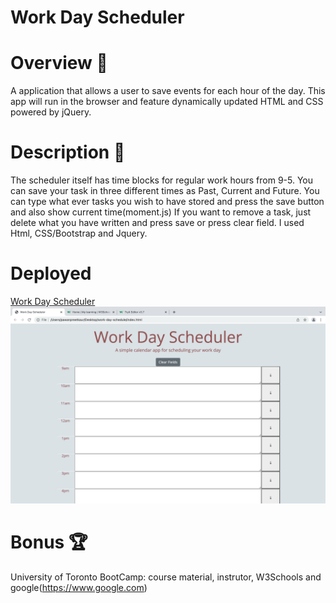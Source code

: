 # Work Day Scheduler 

# Overview 📖

A application that allows a user to save events for each hour of the day. This app will run in the browser and feature dynamically updated HTML and CSS powered by jQuery.

# Description 📣

The scheduler itself has time blocks for regular work hours from 9-5. You can save your task in three different times as Past, Current and Future.
You can type what ever tasks you wish to have stored and press the save button and also show current time(moment.js)
If you want to remove a task, just delete what you have written and press save or press clear field. I used Html, CSS/Bootstrap and Jquery.

# Deployed

[Work Day Scheduler]( https://pawan495.github.io/work-scdedule/)
![Work Day Schedule](./assets/images/pic1.png)

# Bonus 🏆

University of Toronto BootCamp: course material, instrutor, W3Schools and google(https://www.google.com)

